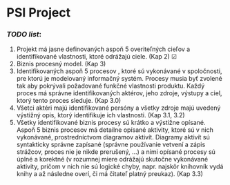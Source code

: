 # PSI Project

### ***TODO list***:
1. Projekt má jasne definovaných aspoň 5 overiteľných cieľov a identifikované vlastnosti, ktoré odrážajú ciele. (Kap 2) ☑
2. Biznis procesný model. (Kap 3)
3. Identifikovaných aspoň 5 procesov , ktoré sú vykonávané v spoločnosti, pre ktorú je modelovaný informačný systém.
   Procesy musia byť zvolené tak aby pokrývali požadované funkčné vlastnosti produktu. Každý proces má správne
   identifikovaných aktérov, jeho zdroje, výstupy a ciel, ktorý tento proces sleduje. (Kap 3.0)
4. Všetci aktéri majú identifikované persóny a všetky zdroje majú uvedený výstižný opis, 
     ktorý identifikuje ich vlastnosti. (Kap 3.1, 3.2)
5. Všetky identifikované biznis procesy sú krátko a výstižne opísané. Aspoň 5 biznis procesov má detailne opísané aktivity,
   ktoré sú v nich vykonávané, prostredníctvom diagramov aktivít. Diagramy aktivít sú syntakticky správne zapísané (správne
   používanie vetvení a zápis strážcov, proces nie je nikde prerušený, ...) a nimi opísané procesy sú úplné a korektné (v
   rozumnej miere odrážajú skutočne vykonávané aktivity, pričom v nich nie sú logické chyby, napr. najskôr knihovník vydá
   knihy a až následne overí, či má čitateľ platný preukaz). (Kap 3.3)
